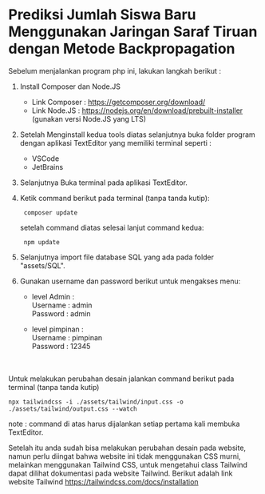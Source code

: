 # Prediksi Jumlah Siswa Baru Menggunakan Jaringan Saraf Tiruan dengan Metode Backpropagation

Sebelum menjalankan program php ini, lakukan langkah berikut :

1. Install Composer dan Node.JS
    - Link Composer : https://getcomposer.org/download/
    - Link Node.JS : https://nodejs.org/en/download/prebuilt-installer (gunakan versi Node.JS yang LTS)

2. Setelah Menginstall kedua tools diatas selanjutnya buka folder program
   dengan aplikasi TextEditor yang memiliki terminal seperti :
    - VSCode
    - JetBrains

3. Selanjutnya Buka terminal pada aplikasi TextEditor.

4. Ketik command berikut pada terminal (tanpa tanda kutip):

        composer update

   setelah command diatas selesai lanjut command kedua:

        npm update

7. Selanjutnya import file database SQL yang ada pada folder "assets/SQL".

8. Gunakan username dan password berikut untuk mengakses menu:<br>
    - level Admin :<br>
       Username : admin<br>
       Password : admin<br>

    - level pimpinan :<br>
       Username : pimpinan<br>
       Password : 12345<br>

<br><br>
Untuk melakukan perubahan desain jalankan command berikut pada terminal (tanpa tanda kutip)

    npx tailwindcss -i ./assets/tailwind/input.css -o ./assets/tailwind/output.css --watch

note : command di atas harus dijalankan setiap pertama kali membuka TextEditor.

Setelah itu anda sudah bisa melakukan perubahan desain pada website, namun perlu diingat bahwa website ini
tidak menggunakan CSS murni, melainkan menggunakan Tailwind CSS, untuk mengetahui class Tailwind dapat dilihat
dokumentasi pada website Tailwind. Berikut adalah link website Tailwind https://tailwindcss.com/docs/installation
